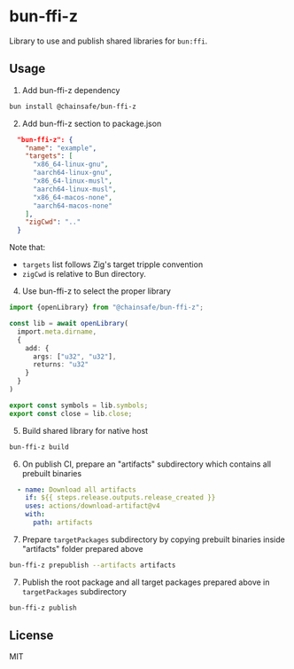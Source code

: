 # bun-ffi-z

Library to use and publish shared libraries for `bun:ffi`.

## Usage

1. Add bun-ffi-z dependency

```bash
bun install @chainsafe/bun-ffi-z
```

2. Add bun-ffi-z section to package.json

```json
  "bun-ffi-z": {
    "name": "example",
    "targets": [
      "x86_64-linux-gnu",
      "aarch64-linux-gnu",
      "x86_64-linux-musl",
      "aarch64-linux-musl",
      "x86_64-macos-none",
      "aarch64-macos-none"
    ],
    "zigCwd": ".."
  }
```

Note that:
  - `targets` list follows Zig's target tripple convention
  - `zigCwd` is relative to Bun directory.

4. Use bun-ffi-z to select the proper library

```ts
import {openLibrary} from "@chainsafe/bun-ffi-z";

const lib = await openLibrary(
  import.meta.dirname,
  {
    add: {
      args: ["u32", "u32"],
      returns: "u32"
    }
  }
)

export const symbols = lib.symbols;
export const close = lib.close;
```

5. Build shared library for native host
```bash
bun-ffi-z build
```

6. On publish CI, prepare an "artifacts" subdirectory which contains all prebuilt binaries
```yml
  - name: Download all artifacts
    if: ${{ steps.release.outputs.release_created }}
    uses: actions/download-artifact@v4
    with:
      path: artifacts
```

7. Prepare `targetPackages` subdirectory by copying prebuilt binaries inside "artifacts" folder prepared above

```bash
bun-ffi-z prepublish --artifacts artifacts
```

7. Publish the root package and all target packages prepared above in `targetPackages` subdirectory

```bash
bun-ffi-z publish
```

## License

MIT
